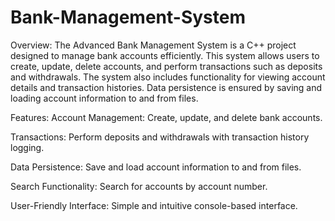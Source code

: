 # Bank-Management-System
Overview:
The Advanced Bank Management System is a C++ project designed to manage bank accounts efficiently. This system allows users to create, update, delete accounts, and perform transactions such as deposits and withdrawals. The system also includes functionality for viewing account details and transaction histories. Data persistence is ensured by saving and loading account information to and from files.

Features:
Account Management: Create, update, and delete bank accounts.

Transactions: Perform deposits and withdrawals with transaction history logging.

Data Persistence: Save and load account information to and from files.

Search Functionality: Search for accounts by account number.

User-Friendly Interface: Simple and intuitive console-based interface.
